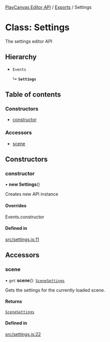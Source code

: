 [PlayCanvas Editor API](../README.md) / [Exports](../modules.md) / Settings

# Class: Settings

The settings editor API

## Hierarchy

- `Events`

  ↳ **`Settings`**

## Table of contents

### Constructors

- [constructor](Settings.md#constructor)

### Accessors

- [scene](Settings.md#scene)

## Constructors

### constructor

• **new Settings**()

Creates new API instance

#### Overrides

Events.constructor

#### Defined in

[src/settings.js:11](https://github.com/playcanvas/editor-api/blob/4a90977/src/settings.js#L11)

## Accessors

### scene

• `get` **scene**(): [`SceneSettings`](SceneSettings.md)

Gets the settings for the currently loaded scene.

#### Returns

[`SceneSettings`](SceneSettings.md)

#### Defined in

[src/settings.js:22](https://github.com/playcanvas/editor-api/blob/4a90977/src/settings.js#L22)
